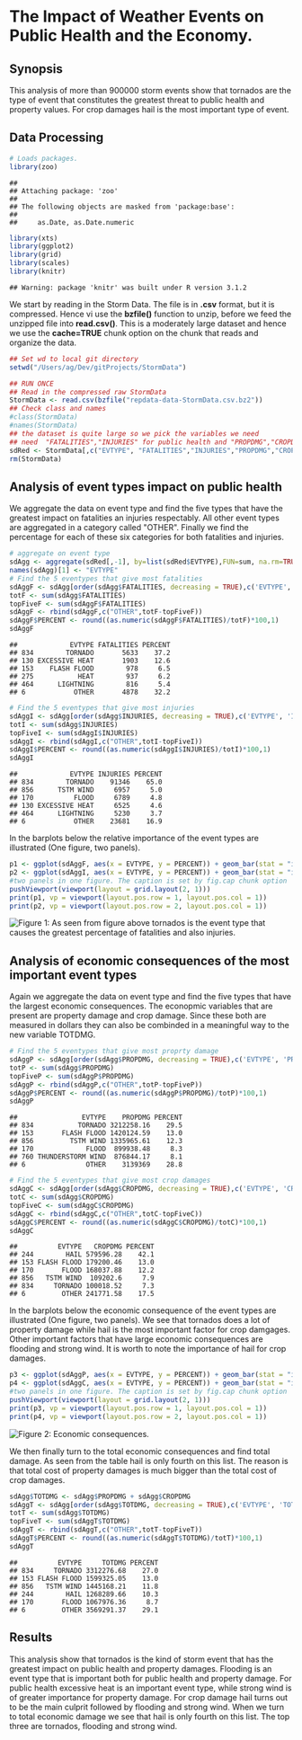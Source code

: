# The Impact of Weather Events on Public Health and the Economy.

## Synopsis

This analysis of more than 900000 storm events show that tornados are the type of event that constitutes the greatest threat to public health and property values. For crop damages hail is the most important type of event.

## Data Processing


```r
# Loads packages.
library(zoo)
```

```
## 
## Attaching package: 'zoo'
## 
## The following objects are masked from 'package:base':
## 
##     as.Date, as.Date.numeric
```

```r
library(xts)
library(ggplot2)
library(grid)
library(scales)
library(knitr)
```

```
## Warning: package 'knitr' was built under R version 3.1.2
```

We start by reading in the Storm Data. The file is in **.csv** format, but it is compressed. Hence vi use the **bzfile()** function to unzip, before we feed the unzipped file into **read.csv()**. This is a moderately large dataset and hence we use the **cache=TRUE**  chunk option on the chunk that reads and organize the data.


```r
## Set wd to local git directory  
setwd("/Users/ag/Dev/gitProjects/StormData")
```


```r
## RUN ONCE
## Read in the compressed raw StormData
StormData <- read.csv(bzfile("repdata-data-StormData.csv.bz2"))
## Check class and names
#class(StormData)
#names(StormData)
## the dataset is quite large so we pick the variables we need
## need  "FATALITIES","INJURIES" for public health and "PROPDMG","CROPDMG" for economic impact
sdRed <- StormData[,c("EVTYPE", "FATALITIES","INJURIES","PROPDMG","CROPDMG")]
rm(StormData)
```

## Analysis of event types impact on public health

We aggregate the data on event type and find the five types that have the greatest impact on fatalities an injuries respectably. All other event types are aggregated in a category called "OTHER". Finally we find the percentage for each of these six categories for both fatalities and injuries.


```r
# aggregate on event type
sdAgg <- aggregate(sdRed[,-1], by=list(sdRed$EVTYPE),FUN=sum, na.rm=TRUE)
names(sdAgg)[1] <- "EVTYPE"
# Find the 5 eventypes that give most fatalities
sdAggF <- sdAgg[order(sdAgg$FATALITIES, decreasing = TRUE),c('EVTYPE', 'FATALITIES')][1:5,]
totF <- sum(sdAgg$FATALITIES)
topFiveF <- sum(sdAggF$FATALITIES)
sdAggF <- rbind(sdAggF,c("OTHER",totF-topFiveF))
sdAggF$PERCENT <- round((as.numeric(sdAggF$FATALITIES)/totF)*100,1)
sdAggF
```

```
##             EVTYPE FATALITIES PERCENT
## 834        TORNADO       5633    37.2
## 130 EXCESSIVE HEAT       1903    12.6
## 153    FLASH FLOOD        978     6.5
## 275           HEAT        937     6.2
## 464      LIGHTNING        816     5.4
## 6            OTHER       4878    32.2
```

```r
# Find the 5 eventypes that give most injuries
sdAggI <- sdAgg[order(sdAgg$INJURIES, decreasing = TRUE),c('EVTYPE', 'INJURIES')][1:5,]
totI <- sum(sdAgg$INJURIES)
topFiveI <- sum(sdAggI$INJURIES)
sdAggI <- rbind(sdAggI,c("OTHER",totI-topFiveI))
sdAggI$PERCENT <- round((as.numeric(sdAggI$INJURIES)/totI)*100,1)
sdAggI
```

```
##             EVTYPE INJURIES PERCENT
## 834        TORNADO    91346    65.0
## 856      TSTM WIND     6957     5.0
## 170          FLOOD     6789     4.8
## 130 EXCESSIVE HEAT     6525     4.6
## 464      LIGHTNING     5230     3.7
## 6            OTHER    23681    16.9
```

In the barplots below the relative importance of the event types are illustrated (One figure, two panels).


```r
p1 <- ggplot(sdAggF, aes(x = EVTYPE, y = PERCENT)) + geom_bar(stat = "identity") + xlab("EVTYPE for FATALITIES")
p2 <- ggplot(sdAggI, aes(x = EVTYPE, y = PERCENT)) + geom_bar(stat = "identity") + xlab("EVTYPE for INJURIES")
#two panels in one figure. The caption is set by fig.cap chunk option
pushViewport(viewport(layout = grid.layout(2, 1)))
print(p1, vp = viewport(layout.pos.row = 1, layout.pos.col = 1))
print(p2, vp = viewport(layout.pos.row = 2, layout.pos.col = 1))
```

![Figure 1: As seen from figure above tornados is the event type that causes the greatest percentage of fatalities and also injuries.](StormData_files/figure-html/unnamed-chunk-5-1.png) 

## Analysis of economic consequences of the most important event types

Again we aggregate the data on event type and find the five types that have the largest economic consequences. The econopmic variables that are present are property damage and crop damage. Since these both are measured in dollars they can also be combinded in a meaningful way to the new variable TOTDMG.


```r
# Find the 5 eventypes that give most proprty damage
sdAggP <- sdAgg[order(sdAgg$PROPDMG, decreasing = TRUE),c('EVTYPE', 'PROPDMG')][1:5,]
totP <- sum(sdAgg$PROPDMG)
topFiveP <- sum(sdAggP$PROPDMG)
sdAggP <- rbind(sdAggP,c("OTHER",totP-topFiveP))
sdAggP$PERCENT <- round((as.numeric(sdAggP$PROPDMG)/totP)*100,1)
sdAggP
```

```
##                EVTYPE    PROPDMG PERCENT
## 834           TORNADO 3212258.16    29.5
## 153       FLASH FLOOD 1420124.59    13.0
## 856         TSTM WIND 1335965.61    12.3
## 170             FLOOD  899938.48     8.3
## 760 THUNDERSTORM WIND  876844.17     8.1
## 6               OTHER    3139369    28.8
```

```r
# Find the 5 eventypes that give most crop damages
sdAggC <- sdAgg[order(sdAgg$CROPDMG, decreasing = TRUE),c('EVTYPE', 'CROPDMG')][1:5,]
totC <- sum(sdAgg$CROPDMG)
topFiveC <- sum(sdAggC$CROPDMG)
sdAggC <- rbind(sdAggC,c("OTHER",totC-topFiveC))
sdAggC$PERCENT <- round((as.numeric(sdAggC$CROPDMG)/totC)*100,1)
sdAggC
```

```
##          EVTYPE   CROPDMG PERCENT
## 244        HAIL 579596.28    42.1
## 153 FLASH FLOOD 179200.46    13.0
## 170       FLOOD 168037.88    12.2
## 856   TSTM WIND  109202.6     7.9
## 834     TORNADO 100018.52     7.3
## 6         OTHER 241771.58    17.5
```

In the barplots below the economic consequence of the event types are illustrated (One figure, two panels). We see that tornados does a lot of property damage while hail is the most important factor for crop damgages. Other important factors that have large economic consequences are flooding and strong wind. It is worth to note the importance of hail for crop damages.


```r
p3 <- ggplot(sdAggP, aes(x = EVTYPE, y = PERCENT)) + geom_bar(stat = "identity") + xlab("EVTYPE for property damage")
p4 <- ggplot(sdAggC, aes(x = EVTYPE, y = PERCENT)) + geom_bar(stat = "identity") + xlab("EVTYPE for crop damage")
#two panels in one figure. The caption is set by fig.cap chunk option
pushViewport(viewport(layout = grid.layout(2, 1)))
print(p3, vp = viewport(layout.pos.row = 1, layout.pos.col = 1))
print(p4, vp = viewport(layout.pos.row = 2, layout.pos.col = 1))
```

![Figure 2: Economic consequences.](StormData_files/figure-html/unnamed-chunk-7-1.png) 

We then finally turn to the total economic consequences and find total damage. As seen from the table hail is only fourth on this list. The reason is that total cost of property damages is much bigger than the total cost of crop damages. 


```r
sdAgg$TOTDMG <- sdAgg$PROPDMG + sdAgg$CROPDMG
sdAggT <- sdAgg[order(sdAgg$TOTDMG, decreasing = TRUE),c('EVTYPE', 'TOTDMG')][1:5,]
totT <- sum(sdAgg$TOTDMG)
topFiveT <- sum(sdAggT$TOTDMG)
sdAggT <- rbind(sdAggT,c("OTHER",totT-topFiveT))
sdAggT$PERCENT <- round((as.numeric(sdAggT$TOTDMG)/totT)*100,1)
sdAggT
```

```
##          EVTYPE     TOTDMG PERCENT
## 834     TORNADO 3312276.68    27.0
## 153 FLASH FLOOD 1599325.05    13.0
## 856   TSTM WIND 1445168.21    11.8
## 244        HAIL 1268289.66    10.3
## 170       FLOOD 1067976.36     8.7
## 6         OTHER 3569291.37    29.1
```

## Results

This analysis show that tornados is the kind of storm event that has the greatest impact on public health and property damages. Flooding is an event type that is important both for public health and property damage. For public health excessive heat is an important event type, while strong wind is of greater importance for property damage. For crop damage hail turns out to be the main culprit followed by flooding and strong wind. When we turn to total economic damage we see that hail is only fourth on this list. The top three are tornados, flooding and strong wind.
